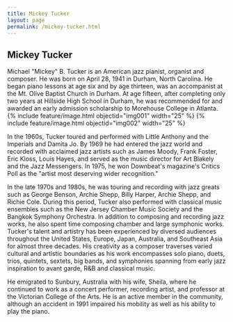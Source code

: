 ```yaml
---
title: Mickey Tucker
layout: page
permalink: /mickey-tucker.html
---
```


## Mickey Tucker

Michael "Mickey" B. Tucker is an American jazz pianist, organist and composer. He was born on April 28, 1941 in Durham, North Carolina.
He began piano lessons at age six and by age thirteen, was an accompanist at the Mt. Olive Baptist Church in Durham. At age fifteen, after completing only two years at Hillside High School in Durham, he was recommended for and awarded an early admission scholarship to Morehouse College in Atlanta. 
{% include feature/image.html objectid="img001" width="25" %}
{% include feature/image.html objectid="img002" width="25" %}

In the 1960s, Tucker toured and performed with Little Anthony and the Imperials and Damita Jo. By 1969 he had entered the jazz world and recorded with acclaimed jazz artists such as James Moody, Frank Foster,
Eric Kloss, Louis Hayes, and served as the music director for Art Blakely and the Jazz Messengers. In 1975, he won Downbeat's magazine's Critics Poll as the "artist most deserving wider recognition." 

In the late 1970s and 1980s, he was touring and recording with jazz greats such as George Benson, Archie Shepp, Billy Harper, Archie Shepp, and Richie Cole. During this period, Tucker also performed with classical
music ensembles such as the New Jersey Chamber Music Society and the Bangkok Symphony Orchestra. In addition to composing and recording jazz works, he also spent time composing chamber and large symphonic works. Tucker's 
talent and artistry has been experienced by diversed audiences throughout the United States, Europe, Japan, Australia, and Southeast Asia for almost three decades. His creativity as a composer traverses varied cultural and artistic boundaries
as his work encompasses solo piano, duets, trios, quintets, sextets, big bands, and symphonies spanning from early jazz inspiration to avant garde, R&B and classical music. 

He emigrated to Sunbury, Australia with his wife, Sheila, where he continued to work as a concert performer, recording artist, and professor at the Victorian College of the Arts. He is an active 
member in the community, although an accident in 1991 impaired his mobility as well as his ability to play the piano. 
